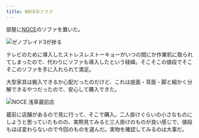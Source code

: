 ```yaml
---
title: NOCEのソファ
---
```

部屋に[NOCE](https://www.noce.co.jp/)のソファを置いた。

![](https://lh5.googleusercontent.com/KUeqUOEItzuKeJXqi5hcMtgvSXW5oL0qZ3vUwbEkL1NXDpZ_sGB2xOihe1WgaT-km5MbRLEmhSwq4OF_iXCgsxIrZi9Ilv8Ykh1fCbX55_MbE8Qk5iPHDk5rSgfGLAocaGRdRMitRmeFo1LMQ1GGRU1GNDAlTIJ6TRciwPxXqDfMBHFeZrnX51Z13A "ゼノブレイド3が捗る")

テレビのために導入したストレスレストーキョーがいつの間にか作業机に取られてしまったので、代わりにソファも導入したという経緯。そこそこの値段でそこそこのソファを手に入れられて満足。

大型家具は搬入できるか心配だったのだけど、これは座面・背面・脚と細かく分解できるやつだったので、安心して購入できた。

![](https://lh3.googleusercontent.com/_Ee1b-wL6yU6CgMSPFAzJ93zHpOE-_LIv0QeGuX-Kxwx7NAitMF9bCDnKjyacRCmlPGId3ZNMPg3v-UPmbzlr7b1JbSAX20aUcld5Ef6IRFI1-RBEPEffvq0shmZCI_-hU-f06KEs7mVQwyTj3_HKaZKPyp-88YtjZhTwhGwv_pCVFOcZ4934-1Abg "NOCE 浅草蔵前店")

蔵前に店舗があるので見に行って、そこで購入。二人掛けぐらいの小さなものにしようと思っていたものの、実際見てみると三人掛けのものが良い感じで、値段もほぼ変わらないので今回のものを選んだ。実物を確認してみるのは大事だ。
